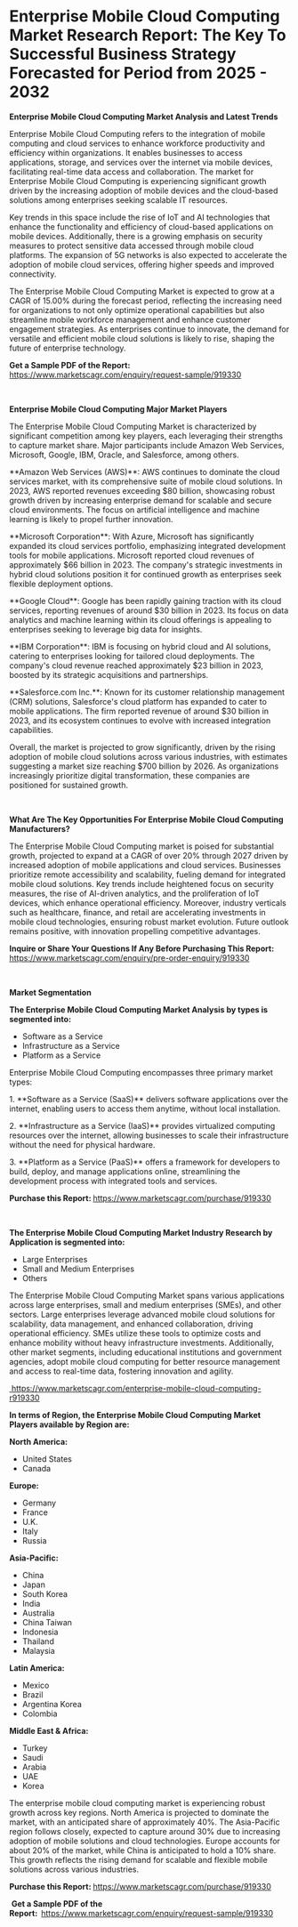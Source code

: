 <p><h1>Enterprise Mobile Cloud Computing Market Research Report: The Key To Successful Business Strategy Forecasted for Period from 2025 - 2032</h1></p><p><strong>Enterprise Mobile Cloud Computing Market Analysis and Latest Trends</strong></p>
<p><p>Enterprise Mobile Cloud Computing refers to the integration of mobile computing and cloud services to enhance workforce productivity and efficiency within organizations. It enables businesses to access applications, storage, and services over the internet via mobile devices, facilitating real-time data access and collaboration. The market for Enterprise Mobile Cloud Computing is experiencing significant growth driven by the increasing adoption of mobile devices and the cloud-based solutions among enterprises seeking scalable IT resources.</p><p>Key trends in this space include the rise of IoT and AI technologies that enhance the functionality and efficiency of cloud-based applications on mobile devices. Additionally, there is a growing emphasis on security measures to protect sensitive data accessed through mobile cloud platforms. The expansion of 5G networks is also expected to accelerate the adoption of mobile cloud services, offering higher speeds and improved connectivity.</p><p>The Enterprise Mobile Cloud Computing Market is expected to grow at a CAGR of 15.00% during the forecast period, reflecting the increasing need for organizations to not only optimize operational capabilities but also streamline mobile workforce management and enhance customer engagement strategies. As enterprises continue to innovate, the demand for versatile and efficient mobile cloud solutions is likely to rise, shaping the future of enterprise technology.</p></p>
<p><strong>Get a Sample PDF of the Report:&nbsp;</strong> <a href="https://www.marketscagr.com/enquiry/request-sample/919330?utm_campaign=2198&utm_medium=2&utm_source=Github&utm_content=ia&utm_term=16042025&utm_id=enterprise-mobile-cloud-computing">https://www.marketscagr.com/enquiry/request-sample/919330</a></p>
<p>&nbsp;</p>
<p><strong>Enterprise Mobile Cloud Computing Major Market Players</strong></p>
<p><p>The Enterprise Mobile Cloud Computing Market is characterized by significant competition among key players, each leveraging their strengths to capture market share. Major participants include Amazon Web Services, Microsoft, Google, IBM, Oracle, and Salesforce, among others.</p><p>**Amazon Web Services (AWS)**: AWS continues to dominate the cloud services market, with its comprehensive suite of mobile cloud solutions. In 2023, AWS reported revenues exceeding $80 billion, showcasing robust growth driven by increasing enterprise demand for scalable and secure cloud environments. The focus on artificial intelligence and machine learning is likely to propel further innovation.</p><p>**Microsoft Corporation**: With Azure, Microsoft has significantly expanded its cloud services portfolio, emphasizing integrated development tools for mobile applications. Microsoft reported cloud revenues of approximately $66 billion in 2023. The company's strategic investments in hybrid cloud solutions position it for continued growth as enterprises seek flexible deployment options.</p><p>**Google Cloud**: Google has been rapidly gaining traction with its cloud services, reporting revenues of around $30 billion in 2023. Its focus on data analytics and machine learning within its cloud offerings is appealing to enterprises seeking to leverage big data for insights.</p><p>**IBM Corporation**: IBM is focusing on hybrid cloud and AI solutions, catering to enterprises looking for tailored cloud deployments. The company's cloud revenue reached approximately $23 billion in 2023, boosted by its strategic acquisitions and partnerships.</p><p>**Salesforce.com Inc.**: Known for its customer relationship management (CRM) solutions, Salesforce's cloud platform has expanded to cater to mobile applications. The firm reported revenue of around $30 billion in 2023, and its ecosystem continues to evolve with increased integration capabilities.</p><p>Overall, the market is projected to grow significantly, driven by the rising adoption of mobile cloud solutions across various industries, with estimates suggesting a market size reaching $700 billion by 2026. As organizations increasingly prioritize digital transformation, these companies are positioned for sustained growth.</p></p>
<p>&nbsp;</p>
<p><strong>What Are The Key Opportunities For Enterprise Mobile Cloud Computing Manufacturers?</strong></p>
<p><p>The Enterprise Mobile Cloud Computing market is poised for substantial growth, projected to expand at a CAGR of over 20% through 2027 driven by increased adoption of mobile applications and cloud services. Businesses prioritize remote accessibility and scalability, fueling demand for integrated mobile cloud solutions. Key trends include heightened focus on security measures, the rise of AI-driven analytics, and the proliferation of IoT devices, which enhance operational efficiency. Moreover, industry verticals such as healthcare, finance, and retail are accelerating investments in mobile cloud technologies, ensuring robust market evolution. Future outlook remains positive, with innovation propelling competitive advantages.</p></p>
<p><strong>Inquire or Share Your Questions If Any Before Purchasing This Report:</strong> <a href="https://www.marketscagr.com/enquiry/pre-order-enquiry/919330?utm_campaign=2198&utm_medium=2&utm_source=Github&utm_content=ia&utm_term=16042025&utm_id=enterprise-mobile-cloud-computing">https://www.marketscagr.com/enquiry/pre-order-enquiry/919330</a></p>
<p>&nbsp;</p>
<p><strong>Market Segmentation</strong></p>
<p><strong>The Enterprise Mobile Cloud Computing Market Analysis by types is segmented into:</strong></p>
<p><ul><li>Software as a Service</li><li>Infrastructure as a Service</li><li>Platform as a Service</li></ul></p>
<p><p>Enterprise Mobile Cloud Computing encompasses three primary market types: </p><p>1. **Software as a Service (SaaS)** delivers software applications over the internet, enabling users to access them anytime, without local installation.</p><p>   </p><p>2. **Infrastructure as a Service (IaaS)** provides virtualized computing resources over the internet, allowing businesses to scale their infrastructure without the need for physical hardware.</p><p>3. **Platform as a Service (PaaS)** offers a framework for developers to build, deploy, and manage applications online, streamlining the development process with integrated tools and services.</p></p>
<p><strong>Purchase this Report:&nbsp;</strong><a href="https://www.marketscagr.com/purchase/919330?utm_campaign=2198&utm_medium=2&utm_source=Github&utm_content=ia&utm_term=16042025&utm_id=enterprise-mobile-cloud-computing">https://www.marketscagr.com/purchase/919330</a></p>
<p>&nbsp;</p>
<p><strong>The Enterprise Mobile Cloud Computing Market Industry Research by Application is segmented into:</strong></p>
<p><ul><li>Large Enterprises</li><li>Small and Medium Enterprises</li><li>Others</li></ul></p>
<p><p>The Enterprise Mobile Cloud Computing Market spans various applications across large enterprises, small and medium enterprises (SMEs), and other sectors. Large enterprises leverage advanced mobile cloud solutions for scalability, data management, and enhanced collaboration, driving operational efficiency. SMEs utilize these tools to optimize costs and enhance mobility without heavy infrastructure investments. Additionally, other market segments, including educational institutions and government agencies, adopt mobile cloud computing for better resource management and access to real-time data, fostering innovation and agility.</p></p>
<p><a href="https://www.marketscagr.com/enterprise-mobile-cloud-computing-r919330?utm_campaign=2198&utm_medium=2&utm_source=Github&utm_content=ia&utm_term=16042025&utm_id=enterprise-mobile-cloud-computing">&nbsp;https://www.marketscagr.com/enterprise-mobile-cloud-computing-r919330</a></p>
<p><strong>In terms of Region, the Enterprise Mobile Cloud Computing Market Players available by Region are:</strong></p>
<p>
    <p> <strong> North America: </strong>
        <ul>
            <li>United States</li>
            <li>Canada</li>
        </ul>
        </p> 
    <p> <strong> Europe: </strong>
        <ul>
            <li>Germany</li>
            <li>France</li>
            <li>U.K.</li>
            <li>Italy</li>
            <li>Russia</li>
        </ul>
        </p> 
    <p> <strong> Asia-Pacific: </strong>
        <ul>
            <li>China</li>
            <li>Japan</li>
            <li>South Korea</li>
            <li>India</li>
            <li>Australia</li>
            <li>China Taiwan</li>
            <li>Indonesia</li>
            <li>Thailand</li>
            <li>Malaysia</li>
        </ul>
        </p> 
    <p> <strong> Latin America: </strong>
        <ul>
            <li>Mexico</li>
            <li>Brazil</li>
            <li>Argentina Korea</li>
            <li>Colombia</li>
        </ul>
        </p> 
    <p> <strong> Middle East & Africa: </strong>
        <ul>
            <li>Turkey</li>
            <li>Saudi</li>
            <li>Arabia</li>
            <li>UAE</li>
            <li>Korea</li>
        </ul>
    </p>
    </p>
<p><p>The enterprise mobile cloud computing market is experiencing robust growth across key regions. North America is projected to dominate the market, with an anticipated share of approximately 40%. The Asia-Pacific region follows closely, expected to capture around 30% due to increasing adoption of mobile solutions and cloud technologies. Europe accounts for about 20% of the market, while China is anticipated to hold a 10% share. This growth reflects the rising demand for scalable and flexible mobile solutions across various industries.</p></p>
<p><strong>Purchase this Report: </strong><a href="https://www.marketscagr.com/purchase/919330?utm_campaign=2198&utm_medium=2&utm_source=Github&utm_content=ia&utm_term=16042025&utm_id=enterprise-mobile-cloud-computing">https://www.marketscagr.com/purchase/919330</a></p>
<p>&nbsp;<strong>Get a Sample PDF of the Report:&nbsp;&nbsp;</strong><a href="https://www.marketscagr.com/enquiry/request-sample/919330?utm_campaign=2198&utm_medium=2&utm_source=Github&utm_content=ia&utm_term=16042025&utm_id=enterprise-mobile-cloud-computing">https://www.marketscagr.com/enquiry/request-sample/919330</a></p>
<p><strong></strong></p>
<p><p></p><p></p><p></p></p>